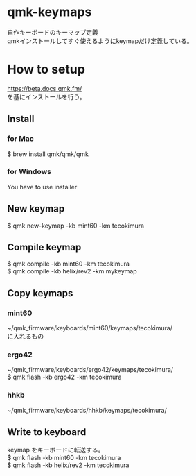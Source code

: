 # qmk-keymaps  
自作キーボードのキーマップ定義  
qmkインストールしてすぐ使えるようにkeymapだけ定義している。  

# How to setup  
https://beta.docs.qmk.fm/  
を基にインストールを行う。  

## Install  
### for Mac  
$ brew install qmk/qmk/qmk  

### for Windows  
You have to use installer  

## New keymap  
$ qmk new-keymap -kb mint60 -km tecokimura  

## Compile keymap  
$ qmk compile -kb mint60 -km tecokimura  
$ qmk compile -kb helix/rev2 -km mykeymap   
  
## Copy keymaps  
### mint60  
~/qmk_firmware/keyboards/mint60/keymaps/tecokimura/  
に入れるもの  

### ergo42  
~/qmk_firmware/keyboards/ergo42/keymaps/tecokimura/  
$ qmk flash -kb ergo42 -km tecokimura  

### hhkb  
~/qmk_firmware/keyboards/hhkb/keymaps/tecokimura/  
  
## Write to keyboard  
keymap をキーボードに転送する。  
$ qmk flash -kb mint60 -km tecokimura  
$ qmk flash -kb helix/rev2 -km tecokimura  


